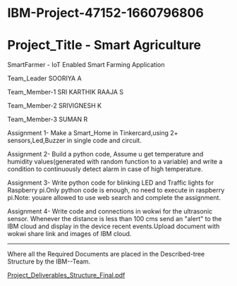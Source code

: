 # IBM-Project-47152-1660796806
# Project_Title - Smart Agriculture
SmartFarmer - IoT Enabled Smart Farming Application

Team_Leader SOORIYA A

Team_Member-1 SRI KARTHIK RAAJA S 

Team_Member-2 SRIVIGNESH K 

Team_Member-3 SUMAN R

Assignment 1- Make a Smart_Home in Tinkercard,using 2+ sensors,Led,Buzzer in single code and circuit.

Assignment 2- Build a python code, Assume u get temperature and humidity values(generated with random function to a variable) and write a condition to continuously detect alarm in case of high temperature.

Assignment 3- Write python code for blinking LED and Traffic lights for Raspberry pi.Only python code is enough, no need to execute in raspberry pi.Note: youare allowed to use web search and complete the assignment.

Assignment 4- Write code and connections in wokwi for the ultrasonic sensor. Whenever the distance is less than 100 cms send an "alert" to the IBM cloud and display in the device recent events.Upload document with wokwi share link and images of IBM cloud.


-----------------------------------------------------------------------------------------------------------------------------
Where all the Required Documents are placed in the Described-tree Structure by the IBM--Team.

[Project_Deliverables_Structure_Final.pdf](https://github.com/IBM-EPBL/IBM-Project-47152-1660796806/files/10011584/Project_Deliverables_Structure_Final.pdf)
